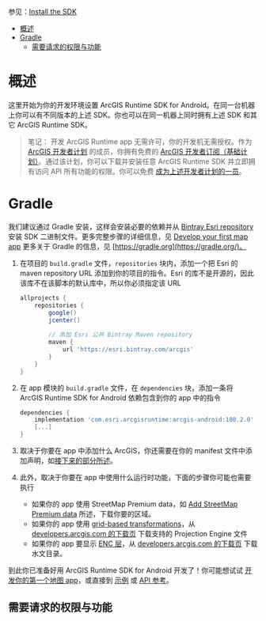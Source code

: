 参见：[Install the SDK](https://developers.arcgis.com/android/latest/guide/install-and-set-up.htm)

- [概述](#%E6%A6%82%E8%BF%B0)
- [Gradle](#gradle)
    - [需要请求的权限与功能](#%E9%9C%80%E8%A6%81%E8%AF%B7%E6%B1%82%E7%9A%84%E6%9D%83%E9%99%90%E4%B8%8E%E5%8A%9F%E8%83%BD)

# 概述
这里开始为你的开发环境设置 ArcGIS Runtime SDK for Android。在同一台机器上你可以有不同版本的上述 SDK。你也可以在同一机器上同时拥有上述 SDK 和其它 ArcGIS Runtime SDK。

> 笔记：
> 开发 ArcGIS Runtime app 无需许可，你的开发机无需授权。作为 [ArcGIS 开发者计划](https://developers.arcgis.com/announcements/) 的成员，你拥有免费的 [ArcGIS 开发者订阅（基础计划）](https://developers.arcgis.com/pricing)。通过该计划，你可以下载并安装任意 ArcGIS Runtime SDK 并立即拥有访问 API 所有功能的权限。你可以免费 [成为上述开发者计划的一员](https://developers.arcgis.com/sign-up)。

# Gradle

我们建议通过 Gradle 安装，这样会安装必要的依赖并从 [Bintray Esri repository](https://bintray.com/esri/arcgis/arcgis-android) 安装 SDK 二进制文件。更多完整步骤的详细信息，见 [Develop your first map app](https://developers.arcgis.com/android/latest/guide/develop-your-first-map-app.htm) 更多关于 Gradle 的信息，见 [https://gradle.org](https://gradle.org/)。

1. 在项目的 `build.gradle` 文件，`repositories` 块内，添加一个把 Esri 的 maven repository URL 添加到你的项目的指令。Esri 的库不是开源的，因此该库不在该脚本的默认库中，所以你必须指定该 URL
    ```gradle
    allprojects {
        repositories {
            google()
            jcenter()
            
            // 添加 Esri 公共 Bintray Maven repository
            maven {
                url 'https://esri.bintray.com/arcgis'
            }
        }
    }
    ```

1. 在 app 模块的 `build.gradle` 文件，在 `dependencies` 块，添加一条将 ArcGIS Runtime SDK for Android 依赖包含到你的 app 中的指令

    ```gradle
    dependencies { 
        implementation 'com.esri.arcgisruntime:arcgis-android:100.2.0' 
        [...]
    }
    ```

1. 取决于你要在 app 中添加什么 ArcGIS，你还需要在你的 manifest 文件中添加声明，如[接下来的部分所述](https://developers.arcgis.com/android/latest/guide/install-and-set-up.htm#ESRI_SECTION2_4D942FD949B74D29B890DA771CEDDD5B)。

1. 此外，取决于你要在 app 中使用什么运行时功能，下面的步骤你可能也需要执行

    - 如果你的 app 使用 StreetMap Premium data，如 [Add StreetMap Premium data](https://developers.arcgis.com/android/latest/guide/add-streetmap-premium-data.htm) 所述，下载你要的区域。
    - 如果你的 app 使用 [grid-based transformations](https://developers.arcgis.com/android/latest/guide/spatial-references.htm#ESRI_SECTION2_05EBF84543B1438D9FA51D50168230DF)，从 [developers.arcgis.com 的下载页](https://developers.arcgis.com/downloads) 下载支持的 Projection Engine 文件
    - 如果你的 app 要显示 [ENC 层](https://developers.arcgis.com/android/latest/guide/display-electronic-navigational-charts.htm)，从 [developers.arcgis.com 的下载页](https://developers.arcgis.com/downloads) 下载水文目录。

到此你已准备好用 ArcGIS Runtime SDK for Android 开发了！你可能想试试 [开发你的第一个地图 app](https://developers.arcgis.com/android/latest/guide/develop-your-first-map-app.htm)，或直接到 [示例](https://developers.arcgis.com/android/latest/sample-code/) 或 [API 参考](https://developers.arcgis.com/android/latest/api-reference/)。

## 需要请求的权限与功能

